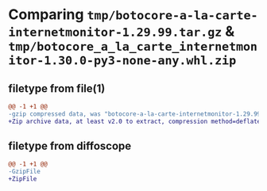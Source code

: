 # Comparing `tmp/botocore-a-la-carte-internetmonitor-1.29.99.tar.gz` & `tmp/botocore_a_la_carte_internetmonitor-1.30.0-py3-none-any.whl.zip`

## filetype from file(1)

```diff
@@ -1 +1 @@
-gzip compressed data, was "botocore-a-la-carte-internetmonitor-1.29.99.tar", last modified: Sat Mar 25 01:22:39 2023, max compression
+Zip archive data, at least v2.0 to extract, compression method=deflate
```

## filetype from diffoscope

```diff
@@ -1 +1 @@
-GzipFile
+ZipFile
```

